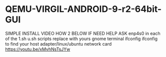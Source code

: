 # QEMU-VIRGIL-ANDROID-9-r2-64bit-GUI
SIMPLE INSTALL 
VIDEO HOW 2 BELOW IF NEED HELP ASK
enp4s0 in each of the 1.sh u.sh scripts replace with yours
gnome terminal ifconfig
ifconfig to find your host adapter/linux/ubuntu network card
https://youtu.be/xMvhNsTsJYw
